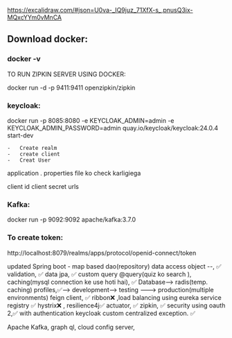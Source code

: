 https://excalidraw.com/#json=U0va-_IQ9juz_71XfX-s_,pnusQ3ix-MQxcYYm0vMnCA

## Download docker:

### docker -v

TO RUN ZIPKIN SERVER USING DOCKER:

docker run -d -p 9411:9411 openzipkin/zipkin

### keycloak:

docker run -p 8085:8080 -e KEYCLOAK_ADMIN=admin -e KEYCLOAK_ADMIN_PASSWORD=admin quay.io/keycloak/keycloak:24.0.4 start-dev

    -   Create realm
    -   create client
    -   Creat User

application . properties file ko check karligiega

client id
client secret
urls

### Kafka:

docker run -p 9092:9092 apache/kafka:3.7.0

### To create token:

http://localhost:8079/realms/apps/protocol/openid-connect/token

updated
Spring boot -
map based dao(repository) data access object --, ✅
validation, ✅
data jpa, ✅
custom query @query(quiz ko search ), caching(mysql connection ke use hoti hai), ✅
Database--> radis(temp. caching)
profiles,✅--> development--> testing ---> production(multiple environments)
feign client, ✅
ribbon❌ ,load balancing using eureka service registry ✅
hystrix❌ , resilience4j✅
actuator, ✅
zipkin, ✅
security using oauth 2,✅ with authentication keycloak
custom centralized exception. ✅

Apache Kafka,
graph ql,
cloud config server,
